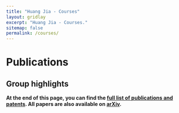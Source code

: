 ```yaml
---
title: "Huang Jia - Courses"
layout: gridlay
excerpt: "Huang Jia - Courses."
sitemap: false
permalink: /courses/
---
```



# Publications

## Group highlights

**At the end of this page, you can find the [full list of publications and patents](#full-list-of-publications). All papers are also available on [arXiv](https://arxiv.org/search/?searchtype=author&query=Allan%2C+M+P).**

